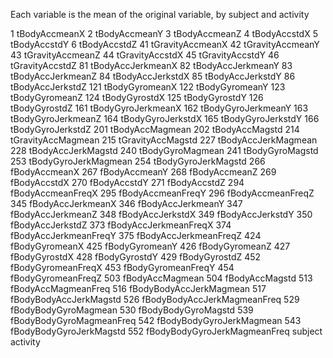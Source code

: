 Each variable is the mean of the original variable, by subject and activity

1 tBodyAccmeanX
2 tBodyAccmeanY
3 tBodyAccmeanZ
4 tBodyAccstdX
5 tBodyAccstdY
6 tBodyAccstdZ
41 tGravityAccmeanX
42 tGravityAccmeanY
43 tGravityAccmeanZ
44 tGravityAccstdX
45 tGravityAccstdY
46 tGravityAccstdZ
81 tBodyAccJerkmeanX
82 tBodyAccJerkmeanY
83 tBodyAccJerkmeanZ
84 tBodyAccJerkstdX
85 tBodyAccJerkstdY
86 tBodyAccJerkstdZ
121 tBodyGyromeanX
122 tBodyGyromeanY
123 tBodyGyromeanZ
124 tBodyGyrostdX
125 tBodyGyrostdY
126 tBodyGyrostdZ
161 tBodyGyroJerkmeanX
162 tBodyGyroJerkmeanY
163 tBodyGyroJerkmeanZ
164 tBodyGyroJerkstdX
165 tBodyGyroJerkstdY
166 tBodyGyroJerkstdZ
201 tBodyAccMagmean
202 tBodyAccMagstd
214 tGravityAccMagmean
215 tGravityAccMagstd
227 tBodyAccJerkMagmean
228 tBodyAccJerkMagstd
240 tBodyGyroMagmean
241 tBodyGyroMagstd
253 tBodyGyroJerkMagmean
254 tBodyGyroJerkMagstd
266 fBodyAccmeanX
267 fBodyAccmeanY
268 fBodyAccmeanZ
269 fBodyAccstdX
270 fBodyAccstdY
271 fBodyAccstdZ
294 fBodyAccmeanFreqX
295 fBodyAccmeanFreqY
296 fBodyAccmeanFreqZ
345 fBodyAccJerkmeanX
346 fBodyAccJerkmeanY
347 fBodyAccJerkmeanZ
348 fBodyAccJerkstdX
349 fBodyAccJerkstdY
350 fBodyAccJerkstdZ
373 fBodyAccJerkmeanFreqX
374 fBodyAccJerkmeanFreqY
375 fBodyAccJerkmeanFreqZ
424 fBodyGyromeanX
425 fBodyGyromeanY
426 fBodyGyromeanZ
427 fBodyGyrostdX
428 fBodyGyrostdY
429 fBodyGyrostdZ
452 fBodyGyromeanFreqX
453 fBodyGyromeanFreqY
454 fBodyGyromeanFreqZ
503 fBodyAccMagmean
504 fBodyAccMagstd
513 fBodyAccMagmeanFreq
516 fBodyBodyAccJerkMagmean
517 fBodyBodyAccJerkMagstd
526 fBodyBodyAccJerkMagmeanFreq
529 fBodyBodyGyroMagmean
530 fBodyBodyGyroMagstd
539 fBodyBodyGyroMagmeanFreq
542 fBodyBodyGyroJerkMagmean
543 fBodyBodyGyroJerkMagstd
552 fBodyBodyGyroJerkMagmeanFreq
subject
activity

